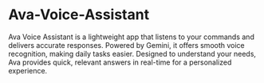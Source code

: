# Ava-Voice-Assistant
Ava Voice Assistant is a lightweight app that listens to your commands and delivers accurate responses. Powered by Gemini, it offers smooth voice recognition, making daily tasks easier. Designed to understand your needs, Ava provides quick, relevant answers in real-time for a personalized experience.
